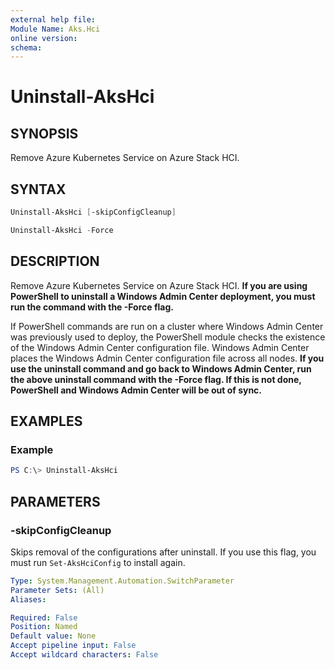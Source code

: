 ```yaml
---
external help file: 
Module Name: Aks.Hci
online version: 
schema: 
---
```


# Uninstall-AksHci

## SYNOPSIS
Remove Azure Kubernetes Service on Azure Stack HCI.

## SYNTAX

```powershell
Uninstall-AksHci [-skipConfigCleanup]
```

```powershell
Uninstall-AksHci -Force
```

## DESCRIPTION
Remove Azure Kubernetes Service on Azure Stack HCI. **If you are using PowerShell to uninstall a Windows Admin Center deployment, you must run the command with the -Force flag.**

If PowerShell commands are run on a cluster where Windows Admin Center was previously used to deploy, the PowerShell module checks the existence of the Windows Admin Center configuration file. Windows Admin Center places the Windows Admin Center configuration file across all nodes. **If you use the uninstall command and go back to Windows Admin Center, run the above uninstall command with the -Force flag. If this is not done, PowerShell and Windows Admin Center will be out of sync.**

## EXAMPLES

### Example
```powershell
PS C:\> Uninstall-AksHci
```

## PARAMETERS

### -skipConfigCleanup
Skips removal of the configurations after uninstall. If you use this flag, you must run `Set-AksHciConfig` to install again.

```yaml
Type: System.Management.Automation.SwitchParameter
Parameter Sets: (All)
Aliases:

Required: False
Position: Named
Default value: None
Accept pipeline input: False
Accept wildcard characters: False
```